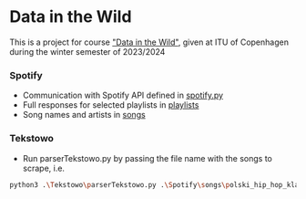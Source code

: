 # Data in the Wild
This is a project for course ["Data in the Wild"](https://learnit.itu.dk/course/view.php?id=3022252), given at ITU of Copenhagen during the winter semester of 2023/2024

### Spotify
- Communication with Spotify API defined in [spotify.py](Spotify/spotify.py)
- Full responses for selected playlists in [playlists](Spotify/playlists)
- Song names and artists in [songs](Spotify/songs)

### Tekstowo
- Run parserTekstowo.py by passing the file name with the songs to scrape, i.e.   
```bash
python3 .\Tekstowo\parserTekstowo.py .\Spotify\songs\polski_hip_hop_klasyki_10-03-23.json
```
